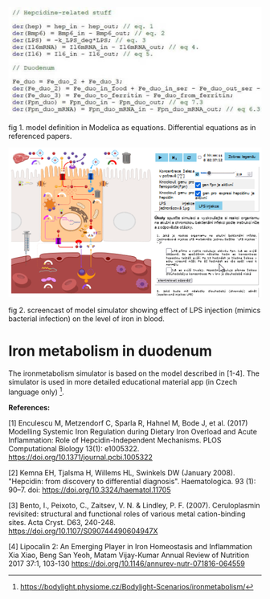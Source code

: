 <div class="w3-row">
<div class="w3-half">

![IronModel](IronModel.png)


fig 1. model definition in Modelica as equations. Differential equations as in referenced papers.

![ironmodelsimulation](ironmodelsimulation.gif)

fig 2. screencast of model simulator showing effect of LPS injection (mimics bacterial infection) on the level of iron in blood.

</div>
<div class="w3-half">

# Iron metabolism in duodenum

The ironmetabolism simulator is based on the model described in [1-4]. The simulator is used in more detailed educational material app (in Czech language only) [^1].


<div class="w3-small">

**References:**

  [1] Enculescu M, Metzendorf C, Sparla R, Hahnel M, Bode J, et al. (2017) Modelling Systemic Iron Regulation during Dietary Iron Overload and Acute Inflammation: Role of Hepcidin-Independent Mechanisms. PLOS Computational Biology 13(1): e1005322. https://doi.org/10.1371/journal.pcbi.1005322
  
  [2] Kemna EH, Tjalsma H, Willems HL, Swinkels DW (January 2008). "Hepcidin: from discovery to differential diagnosis". Haematologica. 93 (1): 90–7. doi: https://doi.org/10.3324/haematol.11705 
  
  [3] Bento, I., Peixoto, C., Zaitsev, V. N. & Lindley, P. F. (2007). Ceruloplasmin revisited: structural and functional roles of various metal cation-binding sites.  Acta Cryst. D63, 240-248. https://doi.org/10.1107/S090744490604947X
  
  [4] Lipocalin 2: An Emerging Player in Iron Homeostasis and Inflammation Xia Xiao, Beng San Yeoh, Matam Vijay-Kumar Annual Review of Nutrition 2017 37:1, 103-130 https://doi.org/10.1146/annurev-nutr-071816-064559 
</div>

[^1]: https://bodylight.physiome.cz/Bodylight-Scenarios/ironmetabolism/


</div>
</div>